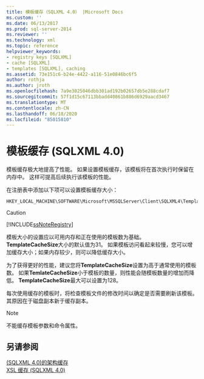 ```yaml
---
title: 模板缓存（SQLXML 4.0） |Microsoft Docs
ms.custom: ''
ms.date: 06/13/2017
ms.prod: sql-server-2014
ms.reviewer: ''
ms.technology: xml
ms.topic: reference
helpviewer_keywords:
- registry keys [SQLXML]
- cache [SQLXML]
- templates [SQLXML], caching
ms.assetid: 73e151c6-b24e-4422-a116-51e0846bc6f5
author: rothja
ms.author: jroth
ms.openlocfilehash: 7a9e3025046dbb301ad192b02657db5e288cdaf7
ms.sourcegitcommit: 57f1d15c67113bbadd40861b886d6929aacd3467
ms.translationtype: MT
ms.contentlocale: zh-CN
ms.lasthandoff: 06/18/2020
ms.locfileid: "85015810"
---
```

# <a name="template-caching-sqlxml-40"></a>模板缓存 (SQLXML 4.0)
  模板缓存极大地提高了性能。 如果设置模板缓存，该模板将在首次执行时保留在内存中。 这样可提高后续执行该模板的性能。  
  
 在注册表中添加以下项可以设置模板缓存大小：  
  
```  
HKEY_LOCAL_MACHINE\SOFTWARE\Microsoft\MSSQLServer\Client\SQLXML4\TemplateCacheSize  
```  
  
> [!CAUTION]  
>  [!INCLUDE[ssNoteRegistry](../../../includes/ssnoteregistry-md.md)]  
  
 模板大小的设置应以可用内存和正在使用的模板数为基础。 **TemplateCacheSize**大小的默认值为31。 如果模板访问看起来较慢，您可以增加缓存大小；如果内存较少，则可以降低缓存大小。  
  
 为了获得更好的性能，建议您将**TemplateCacheSize**设置为高于通常使用的模板数。 如果**TemlateCacheSize**小于模板的数量，则性能会随模板数量的增加而降低。 **TemplateCacheSize**最大可以设置为128。  
  
 每次使用缓存的模板时，将检查模板文件的修改时间以确定是否需要刷新该模板。 其原因在于磁盘副本新于缓存副本。  
  
> [!NOTE]  
>  不能缓存模板参数和命令属性。  
  
## <a name="see-also"></a>另请参阅  
 [&#40;SQLXML 4.0&#41;的架构缓存](schema-caching-sqlxml-4-0.md)   
 [XSL 缓存 &#40;SQLXML 4.0&#41;](xsl-caching-sqlxml-4-0.md)  
  
  
